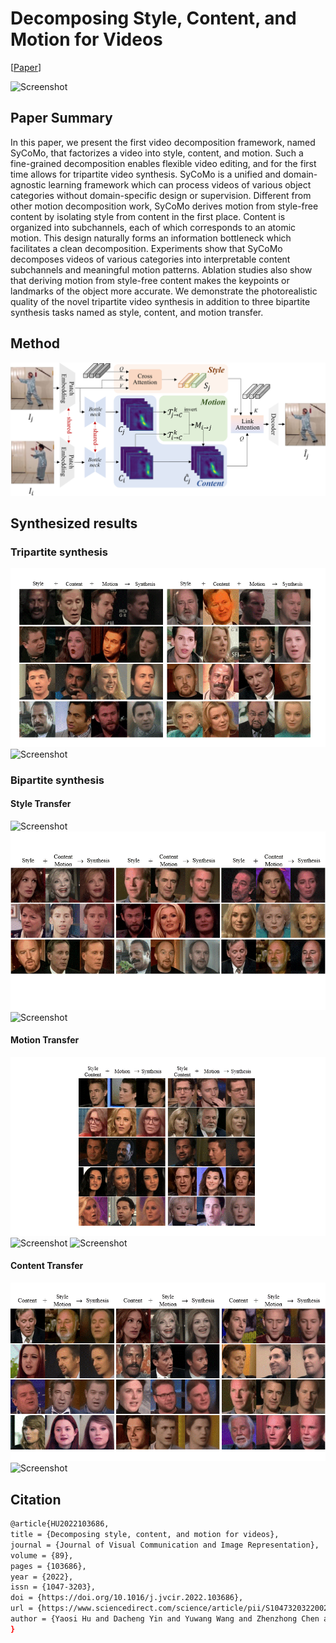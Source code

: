 # Decomposing Style, Content, and Motion for Videos 
[[Paper](https://doi.org/10.1016/j.jvcir.2022.103686)]

![Screenshot](assets/teaser.gif)

## Paper Summary
In this paper, we present the first video decomposition framework, named SyCoMo, that factorizes a video into style, content, and motion. Such a fine-grained decomposition enables flexible video editing, and for the first time allows for tripartite video synthesis. SyCoMo is a unified and domain-agnostic learning framework which can process videos of various object categories without domain-specific design or supervision. Different from other motion decomposition work, SyCoMo derives motion from style-free content by isolating style from content in the first place. Content is organized into subchannels, each of which corresponds to an atomic motion. This design naturally forms an information bottleneck which facilitates a clean decomposition. Experiments show that SyCoMo decomposes videos of various categories into interpretable content subchannels and meaningful motion patterns. Ablation studies also show that deriving motion from style-free content makes the keypoints or landmarks of the object more accurate. We demonstrate the photorealistic quality of the novel tripartite video synthesis in addition to three bipartite synthesis tasks named as style, content, and motion transfer.

## Method
![Screenshot](assets/framework.png)

## Synthesized results
### Tripartite synthesis
![Screenshot](assets/tripartite_synthesis_1.gif)
![Screenshot](assets/tripartite_synthesis_2.gif)

### Bipartite synthesis
#### Style Transfer
![Screenshot](assets/style_transfer_1.gif)
![Screenshot](assets/style_transfer_2.gif)
![Screenshot](assets/style_transfer_3.gif)

#### Motion Transfer
![Screenshot](assets/motion_transfer_1.gif)
![Screenshot](assets/motion_transfer_2.gif)
![Screenshot](assets/motion_transfer_3.gif)

#### Content Transfer
![Screenshot](assets/content_transfer_1.gif)
![Screenshot](assets/content_transfer_2.gif)

## Citation
```bash
@article{HU2022103686,
title = {Decomposing style, content, and motion for videos},
journal = {Journal of Visual Communication and Image Representation},
volume = {89},
pages = {103686},
year = {2022},
issn = {1047-3203},
doi = {https://doi.org/10.1016/j.jvcir.2022.103686},
url = {https://www.sciencedirect.com/science/article/pii/S1047320322002061},
author = {Yaosi Hu and Dacheng Yin and Yuwang Wang and Zhenzhong Chen and Chong Luo}
}
```

